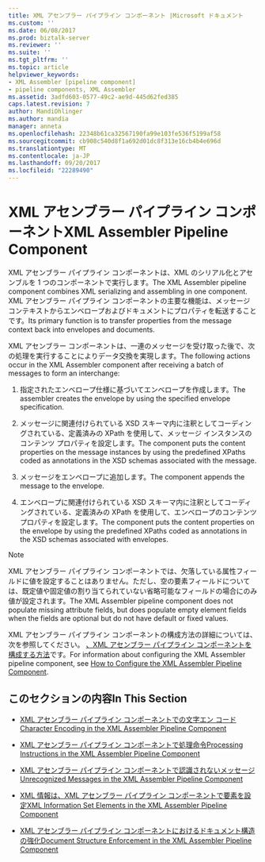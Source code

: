 ```yaml
---
title: XML アセンブラー パイプライン コンポーネント |Microsoft ドキュメント
ms.custom: ''
ms.date: 06/08/2017
ms.prod: biztalk-server
ms.reviewer: ''
ms.suite: ''
ms.tgt_pltfrm: ''
ms.topic: article
helpviewer_keywords:
- XML Assembler [pipeline component]
- pipeline components, XML Assembler
ms.assetid: 3adfd603-0577-49c2-ae9d-445d62fed385
caps.latest.revision: 7
author: MandiOhlinger
ms.author: mandia
manager: anneta
ms.openlocfilehash: 22348b61ca32567190fa99e103fe536f5199af58
ms.sourcegitcommit: cb908c540d8f1a692d01dc8f313e16cb4b4e696d
ms.translationtype: MT
ms.contentlocale: ja-JP
ms.lasthandoff: 09/20/2017
ms.locfileid: "22289490"
---
```

# <a name="xml-assembler-pipeline-component"></a><span data-ttu-id="a7bdb-102">XML アセンブラー パイプライン コンポーネント</span><span class="sxs-lookup"><span data-stu-id="a7bdb-102">XML Assembler Pipeline Component</span></span>
<span data-ttu-id="a7bdb-103">XML アセンブラー パイプライン コンポーネントは、XML のシリアル化とアセンブルを 1 つのコンポーネントで実行します。</span><span class="sxs-lookup"><span data-stu-id="a7bdb-103">The XML Assembler pipeline component combines XML serializing and assembling in one component.</span></span> <span data-ttu-id="a7bdb-104">XML アセンブラー パイプライン コンポーネントの主要な機能は、メッセージ コンテキストからエンベロープおよびドキュメントにプロパティを転送することです。</span><span class="sxs-lookup"><span data-stu-id="a7bdb-104">Its primary function is to transfer properties from the message context back into envelopes and documents.</span></span>  
  
 <span data-ttu-id="a7bdb-105">XML アセンブラー コンポーネントは、一連のメッセージを受け取った後で、次の処理を実行することによりデータ交換を実現します。</span><span class="sxs-lookup"><span data-stu-id="a7bdb-105">The following actions occur in the XML Assembler component after receiving a batch of messages to form an interchange:</span></span>  
  
1.  <span data-ttu-id="a7bdb-106">指定されたエンベロープ仕様に基づいてエンベロープを作成します。</span><span class="sxs-lookup"><span data-stu-id="a7bdb-106">The assembler creates the envelope by using the specified envelope specification.</span></span>  
  
2.  <span data-ttu-id="a7bdb-107">メッセージに関連付けられている XSD スキーマ内に注釈としてコーディングされている、定義済みの XPath を使用して、メッセージ インスタンスのコンテンツ プロパティを設定します。</span><span class="sxs-lookup"><span data-stu-id="a7bdb-107">The component puts the content properties on the message instances by using the predefined XPaths coded as annotations in the XSD schemas associated with the message.</span></span>  
  
3.  <span data-ttu-id="a7bdb-108">メッセージをエンベロープに追加します。</span><span class="sxs-lookup"><span data-stu-id="a7bdb-108">The component appends the message to the envelope.</span></span>  
  
4.  <span data-ttu-id="a7bdb-109">エンベロープに関連付けられている XSD スキーマ内に注釈としてコーディングされている、定義済みの XPath を使用して、エンベロープのコンテンツ プロパティを設定します。</span><span class="sxs-lookup"><span data-stu-id="a7bdb-109">The component puts the content properties on the envelope by using the predefined XPaths coded as annotations in the XSD schemas associated with envelopes.</span></span>  
  
> [!NOTE]
>  <span data-ttu-id="a7bdb-110">XML アセンブラー パイプライン コンポーネントでは、欠落している属性フィールドに値を設定することはありません。ただし、空の要素フィールドについては、既定値や固定値の割り当てられていない省略可能なフィールドの場合にのみ値が設定されます。</span><span class="sxs-lookup"><span data-stu-id="a7bdb-110">The XML Assembler pipeline component does not populate missing attribute fields, but does populate empty element fields when the fields are optional but do not have default or fixed values.</span></span>  
  
 <span data-ttu-id="a7bdb-111">XML アセンブラー パイプライン コンポーネントの構成方法の詳細については、次を参照してください。 [、XML アセンブラー パイプライン コンポーネントを構成する方法](../core/how-to-configure-the-xml-assembler-pipeline-component.md)です。</span><span class="sxs-lookup"><span data-stu-id="a7bdb-111">For information about configuring the XML Assembler pipeline component, see [How to Configure the XML Assembler Pipeline Component](../core/how-to-configure-the-xml-assembler-pipeline-component.md).</span></span>  
  
## <a name="in-this-section"></a><span data-ttu-id="a7bdb-112">このセクションの内容</span><span class="sxs-lookup"><span data-stu-id="a7bdb-112">In This Section</span></span>  
  
-   [<span data-ttu-id="a7bdb-113">XML アセンブラー パイプライン コンポーネントでの文字エン コード</span><span class="sxs-lookup"><span data-stu-id="a7bdb-113">Character Encoding in the XML Assembler Pipeline Component</span></span>](../core/character-encoding-in-the-xml-assembler-pipeline-component.md)  
  
-   [<span data-ttu-id="a7bdb-114">XML アセンブラー パイプライン コンポーネントで処理命令</span><span class="sxs-lookup"><span data-stu-id="a7bdb-114">Processing Instructions in the XML Assembler Pipeline Component</span></span>](../core/processing-instructions-in-the-xml-assembler-pipeline-component.md)  
  
-   [<span data-ttu-id="a7bdb-115">XML アセンブラー パイプライン コンポーネントで認識されないメッセージ</span><span class="sxs-lookup"><span data-stu-id="a7bdb-115">Unrecognized Messages in the XML Assembler Pipeline Component</span></span>](../core/unrecognized-messages-in-the-xml-assembler-pipeline-component.md)  
  
-   [<span data-ttu-id="a7bdb-116">XML 情報は、XML アセンブラー パイプライン コンポーネントで要素を設定</span><span class="sxs-lookup"><span data-stu-id="a7bdb-116">XML Information Set Elements in the XML Assembler Pipeline Component</span></span>](../core/xml-information-set-elements-in-the-xml-assembler-pipeline-component.md)  
  
-   [<span data-ttu-id="a7bdb-117">XML アセンブラー パイプライン コンポーネントにおけるドキュメント構造の強化</span><span class="sxs-lookup"><span data-stu-id="a7bdb-117">Document Structure Enforcement in the XML Assembler Pipeline Component</span></span>](../core/document-structure-enforcement-in-the-xml-assembler-pipeline-component.md)